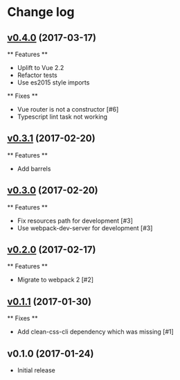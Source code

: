 # Change log

## [v0.4.0] (2017-03-17)

** Features **

* Uplift to Vue 2.2
* Refactor tests
* Use es2015 style imports

** Fixes **

* Vue router is not a constructor [#6]
* Typescript lint task not working

## [v0.3.1] (2017-02-20)

** Features **

* Add barrels

## [v0.3.0] (2017-02-20)

** Features **

* Fix resources path for development [#3]
* Use webpack-dev-server for development [#3]


## [v0.2.0] (2017-02-17)

** Features **

*  Migrate to webpack 2 [#2]


## [v0.1.1] (2017-01-30)

** Fixes **

*  Add clean-css-cli dependency which was missing [#1]


## v0.1.0 (2017-01-24)

*  Initial release

[v0.4.0]: https://github.com/ducksoupdev/vue-webpack-typescript/compare/v0.3.1...v0.4.0
[v0.3.1]: https://github.com/ducksoupdev/vue-webpack-typescript/compare/v0.2.0...v0.3.1
[v0.3.0]: https://github.com/ducksoupdev/vue-webpack-typescript/compare/v0.2.0...v0.3.0
[v0.2.0]: https://github.com/ducksoupdev/vue-webpack-typescript/compare/v0.1.1...v0.2.0
[v0.1.1]: https://github.com/ducksoupdev/vue-webpack-typescript/compare/v0.1.0...v0.1.1
